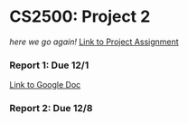 CS2500: Project 2
============
*here we go again!*
[Link to Project Assignment](http://web.mst.edu/~silvestris/teaching/algorithmsFall2014/projects/Project2.pdf)

### Report 1: Due 12/1
[Link to Google Doc](https://docs.google.com/a/mst.edu/document/d/19K3Kh-kCryW5EN2NLEO8eVDUPm-fHvb3s_8eX3EDNw4/edit?usp=sharing)

### Report 2: Due 12/8


